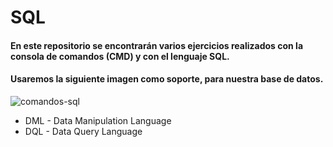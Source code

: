 # SQL

#### En este repositorio se encontrarán varios ejercicios realizados con la consola de comandos (CMD) y con el lenguaje SQL.

#### Usaremos la siguiente imagen como soporte, para nuestra base de datos.

![comandos-sql](https://github.com/Tebancedoo/SQL-Sena/assets/115185706/f8e1f8cb-6bca-40d0-9809-d7c4c1abed68)

- DML - Data Manipulation Language
- DQL - Data Query Language

<!--https://www.ibm.com/docs/es/psfa/7.1.0?topic=reference-delete-->


